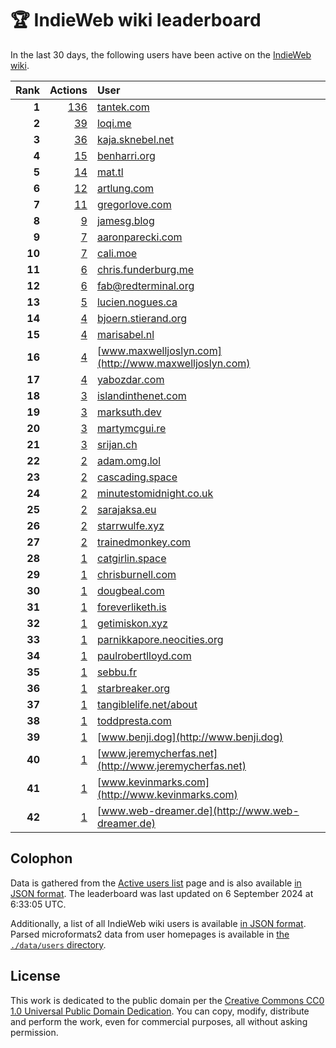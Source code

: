 # 🏆 IndieWeb wiki leaderboard

In the last 30 days, the following users have been active on the [IndieWeb wiki](https://indieweb.org).

| Rank | Actions | User |
|-----:|--------:|:-----|
| **1** | [136](https://indieweb.org/Special:Contributions/Tantek.com) | [tantek.com](http://tantek.com) |
| **2** | [39](https://indieweb.org/Special:Contributions/Loqi.me) | [loqi.me](http://loqi.me) |
| **3** | [36](https://indieweb.org/Special:Contributions/Kaja.sknebel.net) | [kaja.sknebel.net](http://kaja.sknebel.net) |
| **4** | [15](https://indieweb.org/Special:Contributions/Benharri.org) | [benharri.org](http://benharri.org) |
| **5** | [14](https://indieweb.org/Special:Contributions/Mat.tl) | [mat.tl](http://mat.tl) |
| **6** | [12](https://indieweb.org/Special:Contributions/Artlung.com) | [artlung.com](http://artlung.com) |
| **7** | [11](https://indieweb.org/Special:Contributions/Gregorlove.com) | [gregorlove.com](http://gregorlove.com) |
| **8** | [9](https://indieweb.org/Special:Contributions/Jamesg.blog) | [jamesg.blog](http://jamesg.blog) |
| **9** | [7](https://indieweb.org/Special:Contributions/Aaronparecki.com) | [aaronparecki.com](http://aaronparecki.com) |
| **10** | [7](https://indieweb.org/Special:Contributions/Cali.moe) | [cali.moe](http://cali.moe) |
| **11** | [6](https://indieweb.org/Special:Contributions/Chris.funderburg.me) | [chris.funderburg.me](http://chris.funderburg.me) |
| **12** | [6](https://indieweb.org/Special:Contributions/Fab@redterminal.org) | [fab@redterminal.org](http://fab@redterminal.org) |
| **13** | [5](https://indieweb.org/Special:Contributions/Lucien.nogues.ca) | [lucien.nogues.ca](http://lucien.nogues.ca) |
| **14** | [4](https://indieweb.org/Special:Contributions/Bjoern.stierand.org) | [bjoern.stierand.org](http://bjoern.stierand.org) |
| **15** | [4](https://indieweb.org/Special:Contributions/Marisabel.nl) | [marisabel.nl](http://marisabel.nl) |
| **16** | [4](https://indieweb.org/Special:Contributions/Www.maxwelljoslyn.com) | [www.maxwelljoslyn.com](http://www.maxwelljoslyn.com) |
| **17** | [4](https://indieweb.org/Special:Contributions/Yabozdar.com) | [yabozdar.com](http://yabozdar.com) |
| **18** | [3](https://indieweb.org/Special:Contributions/Islandinthenet.com) | [islandinthenet.com](http://islandinthenet.com) |
| **19** | [3](https://indieweb.org/Special:Contributions/Marksuth.dev) | [marksuth.dev](http://marksuth.dev) |
| **20** | [3](https://indieweb.org/Special:Contributions/Martymcgui.re) | [martymcgui.re](http://martymcgui.re) |
| **21** | [3](https://indieweb.org/Special:Contributions/Srijan.ch) | [srijan.ch](http://srijan.ch) |
| **22** | [2](https://indieweb.org/Special:Contributions/Adam.omg.lol) | [adam.omg.lol](http://adam.omg.lol) |
| **23** | [2](https://indieweb.org/Special:Contributions/Cascading.space) | [cascading.space](http://cascading.space) |
| **24** | [2](https://indieweb.org/Special:Contributions/Minutestomidnight.co.uk) | [minutestomidnight.co.uk](http://minutestomidnight.co.uk) |
| **25** | [2](https://indieweb.org/Special:Contributions/Sarajaksa.eu) | [sarajaksa.eu](http://sarajaksa.eu) |
| **26** | [2](https://indieweb.org/Special:Contributions/Starrwulfe.xyz) | [starrwulfe.xyz](http://starrwulfe.xyz) |
| **27** | [2](https://indieweb.org/Special:Contributions/Trainedmonkey.com) | [trainedmonkey.com](http://trainedmonkey.com) |
| **28** | [1](https://indieweb.org/Special:Contributions/Catgirlin.space) | [catgirlin.space](http://catgirlin.space) |
| **29** | [1](https://indieweb.org/Special:Contributions/Chrisburnell.com) | [chrisburnell.com](http://chrisburnell.com) |
| **30** | [1](https://indieweb.org/Special:Contributions/Dougbeal.com) | [dougbeal.com](http://dougbeal.com) |
| **31** | [1](https://indieweb.org/Special:Contributions/Foreverliketh.is) | [foreverliketh.is](http://foreverliketh.is) |
| **32** | [1](https://indieweb.org/Special:Contributions/Getimiskon.xyz) | [getimiskon.xyz](http://getimiskon.xyz) |
| **33** | [1](https://indieweb.org/Special:Contributions/Parnikkapore.neocities.org) | [parnikkapore.neocities.org](http://parnikkapore.neocities.org) |
| **34** | [1](https://indieweb.org/Special:Contributions/Paulrobertlloyd.com) | [paulrobertlloyd.com](http://paulrobertlloyd.com) |
| **35** | [1](https://indieweb.org/Special:Contributions/Sebbu.fr) | [sebbu.fr](http://sebbu.fr) |
| **36** | [1](https://indieweb.org/Special:Contributions/Starbreaker.org) | [starbreaker.org](http://starbreaker.org) |
| **37** | [1](https://indieweb.org/Special:Contributions/Tangiblelife.net_about) | [tangiblelife.net/about](http://tangiblelife.net/about) |
| **38** | [1](https://indieweb.org/Special:Contributions/Toddpresta.com) | [toddpresta.com](http://toddpresta.com) |
| **39** | [1](https://indieweb.org/Special:Contributions/Www.benji.dog) | [www.benji.dog](http://www.benji.dog) |
| **40** | [1](https://indieweb.org/Special:Contributions/Www.jeremycherfas.net) | [www.jeremycherfas.net](http://www.jeremycherfas.net) |
| **41** | [1](https://indieweb.org/Special:Contributions/Www.kevinmarks.com) | [www.kevinmarks.com](http://www.kevinmarks.com) |
| **42** | [1](https://indieweb.org/Special:Contributions/Www.web-dreamer.de) | [www.web-dreamer.de](http://www.web-dreamer.de) |


## Colophon

Data is gathered from the [Active users list](https://indieweb.org/Special:ActiveUsers) page and is also available [in JSON format](https://github.com/jgarber623/indieweb-wiki-leaderboard/blob/main/data/leaderboard.json). The leaderboard was last updated on 6 September 2024 at 6:33:05 UTC.

Additionally, a list of all IndieWeb wiki users is available [in JSON format](https://github.com/jgarber623/indieweb-wiki-leaderboard/blob/main/data/users.json). Parsed microformats2 data from user homepages is available in [the `./data/users` directory](https://github.com/jgarber623/indieweb-wiki-leaderboard/blob/main/data/users).

## License

This work is dedicated to the public domain per the [Creative Commons CC0 1.0 Universal Public Domain Dedication](https://creativecommons.org/publicdomain/zero/1.0/). You can copy, modify, distribute and perform the work, even for commercial purposes, all without asking permission.
